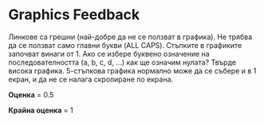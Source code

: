 # Graphics Feedback #
Линкове са грешни (най-добре да не се ползват в графика).
Не трябва да се ползват само главни букви (ALL CAPS).
Стъпките в графиките започват винаги от 1. Ако се избере буквено означение на последователността (a, b, c, d, ...) как ще означим нулата?
Твърде висока графика. 5-стъпкова графика нормално може да се събере и в 1 екран, и да не се налага скролиране по екрана.

**Оценка** = 0.5


**Крайна оценка** = 1

